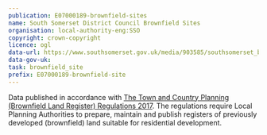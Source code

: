```yaml
---
publication: E07000189-brownfield-sites
name: South Somerset District Council Brownfield Sites
organisation: local-authority-eng:SSO
copyright: crown-copyright
licence: ogl
data-url: https://www.southsomerset.gov.uk/media/903585/southsomerset_brownfield_register_2017-11-16_rev1.csv
data-gov-uk: 
task: brownfield_site
prefix: E07000189-brownfield-site
---
```


Data published in accordance with [The Town and Country Planning (Brownfield Land Register) Regulations 2017](http://www.legislation.gov.uk/uksi/2017/403/contents/made).
The regulations require Local Planning Authorities to prepare, maintain and publish registers of previously developed (brownfield) land suitable for residential development.

